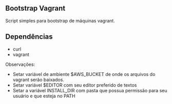 Bootstrap Vagrant
-----------------

Script simples para bootstrap de máquinas vagrant.

Dependências
------------
* curl
* vagrant

Observações:
* Setar variável de ambiente $AWS_BUCKET de onde os arquivos do vagrant serão baixados.
* Setar variável $EDITOR com seu editor preferido de textos
* Setar a variável INSTALL_DIR com pasta que possua permissão para seu usuário e que esteja no PATH

